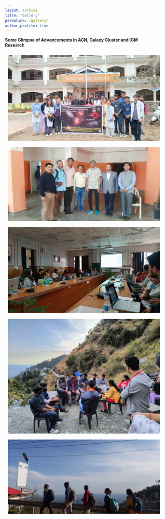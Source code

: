 ```yaml
---
layout: archive
title: "Gallery"
permalink: /gallery/
author_profile: true
---
```

**Some Glimpse of Advancements in AGN, Galaxy Cluster and IGM Research**

<style>
  .gallery {
    display: flex;
    flex-wrap: wrap;
    justify-content: space-around;
  }
  .gallery img {
    max-width: 100%;
    height: auto;
    margin: 10px;
    flex: 1 1 20%;
    box-sizing: border-box;
    cursor: pointer;
  }
  .modal {
    display: none;
    position: fixed;
    z-index: 1;
    padding-top: 60px;
    left: 0;
    top: 0;
    width: 100%;
    height: 100%;
    overflow: auto;
    background-color: rgb(0,0,0);
    background-color: rgba(0,0,0,0.9);
  }
  .modal-content {
    margin: auto;
    display: block;
    width: 80%;
    max-width: 700px;
  }
  .close {
    position: absolute;
    top: 15px;
    right: 35px;
    color: #fff;
    font-size: 40px;
    font-weight: bold;
    transition: 0.3s;
  }
  .close:hover,
  .close:focus {
    color: #bbb;
    text-decoration: none;
    cursor: pointer;
  }
</style>

<div class="gallery">
  <img src="/images/conff_images/6.jpeg" alt="image1" onclick="openModal(this)">
  <img src="/images/conff_images/7.jpeg" alt="image2" onclick="openModal(this)">
  <img src="/images/conff_images/4.jpeg" alt="image3" onclick="openModal(this)">
  <img src="/images/conff_images/1.jpeg" alt="image6" onclick="openModal(this)">
  <img src="/images/conff_images/2.jpeg" alt="image7" onclick="openModal(this)">
</div>

<div id="myModal" class="modal">
  <span class="close" onclick="closeModal()">&times;</span>
  <img class="modal-content" id="modalImage">
</div>

<script>
  function openModal(img) {
    var modal = document.getElementById("myModal");
    var modalImg = document.getElementById("modalImage");
    modal.style.display = "block";
    modalImg.src = img.src;
  }

  function closeModal() {
    var modal = document.getElementById("myModal");
    modal.style.display = "none";
  }
</script>
